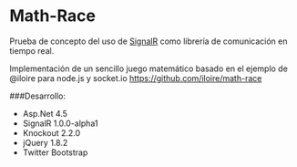 Math-Race
=========

Prueba de concepto del uso de [SignalR](https://github.com/SignalR/SignalR) como librería de comunicación en tiempo real.

Implementación de un sencillo juego matemático basado en el ejemplo de @iloire para node.js y socket.io https://github.com/iloire/math-race

###Desarrollo:
* Asp.Net 4.5
* SignalR 1.0.0-alpha1
* Knockout 2.2.0
* jQuery 1.8.2
* Twitter Bootstrap 